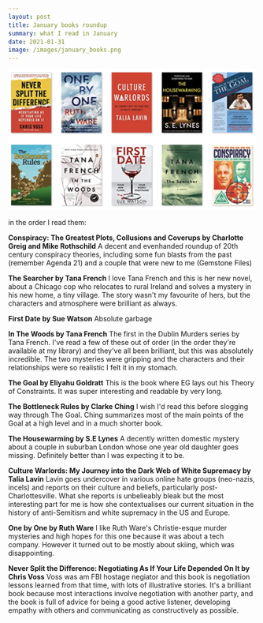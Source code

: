```yaml
---
layout: post
title: January books roundup
summary: what I read in January 
date: 2021-01-31
image: /images/january_books.png
---
```


![covers of books](/images/january_books.png)

in the order I read them:

**Conspiracy: The Greatest Plots, Collusions and Coverups by Charlotte Greig and Mike Rothschild**
A decent and evenhanded roundup of 20th century conspiracy theories, including some fun blasts from the past (remember Agenda 21) and a couple that were new to me (Gemstone Files)

**The Searcher by Tana French**
I love Tana French and this is her new novel, about a Chicago cop who relocates to rural Ireland and solves a mystery in his new home, a tiny village. The story wasn't my favourite of hers, but the characters and atmosphere were brilliant as always.

**First Date by Sue Watson** 
Absolute garbage

**In The Woods by Tana French**
The first in the Dublin Murders series by Tana French. I've read a few of these out of order (in the order they're available at my library) and they've all been brilliant, but this was absolutely incredible. The two mysteries were gripping and the characters and their relationships were so realistic I felt it in my stomach.

**The Goal by Eliyahu Goldratt**
This is the book where EG lays out his Theory of Constraints. It was super interesting and readable by very long. 

**The Bottleneck Rules by Clarke Ching**
I wish I'd read this before slogging way through The Goal. Ching summarizes most of the main points of the Goal at a high level and in a much shorter book.

**The Housewarming by S.E Lynes**
A decently written domestic mystery about a couple in suburban London whose one year old daughter goes missing. Definitely better than I was expecting it to be. 

**Culture Warlords: My Journey into the Dark Web of White Supremacy by Talia Lavin**
Lavin goes undercover in various online hate groups (neo-nazis, incels) and reports on their culture and beliefs, particularly post-Charlottesville. What she reports is unbelieably bleak but the most interesting part for me is how she contextualises our current situation in the history of anti-Semitism and white supremacy in the US and Europe.

**One by One by Ruth Ware**
I like Ruth Ware's Christie-esque murder mysteries and high hopes for this one because it was about a tech company. However it turned out to be mostly about skiing, which was disappointing.

**Never Split the Difference: Negotiating As If Your Life Depended On It by Chris Voss**
Voss was am FBI hostage negiator and this book is negotiation lessons learned from that time, with lots of illustrative stories. It's a brilliant book because most interactions involve negotiation with another party, and the book is full of advice for being a good active listener, developing empathy with others and communicating as constructively as possible.

